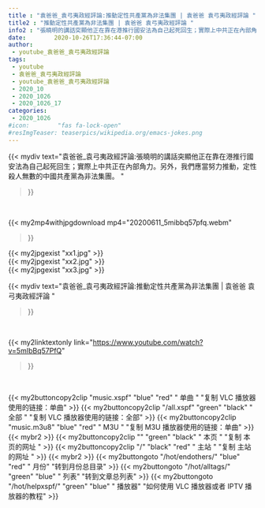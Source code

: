 ```yaml
---
title : "袁爸爸_袁弓夷政經評論:推動定性共產黨為非法集團 | 袁爸爸 袁弓夷政經評論 "
title2 : "推動定性共產黨為非法集團 | 袁爸爸 袁弓夷政經評論 "
info2 : "張曉明的講話突顯他正在靠在港推行國安法為自己起死回生；實際上中共正在內部角力。另外，我們應當努力推動，定性殺人無數的中國共產黨為非法集團。 "
date:        2020-10-26T17:36:44-07:00
author:
 - youtube_袁爸爸_袁弓夷政經評論
tags:
 - youtube
 - 袁爸爸_袁弓夷政經評論
 - youtube_袁爸爸_袁弓夷政經評論
 - 2020_10
 - 2020_1026
 - 2020_1026_17
categories:
 - 2020_1026
#icon:        "fas fa-lock-open"
#resImgTeaser: teaserpics/wikipedia.org/emacs-jokes.png
---
```


{{< mydiv text="袁爸爸_袁弓夷政經評論:張曉明的講話突顯他正在靠在港推行國安法為自己起死回生；實際上中共正在內部角力。另外，我們應當努力推動，定性殺人無數的中國共產黨為非法集團。 "
>}}
<br>


{{< my2mp4withjpgdownload mp4="20200611_5mibbq57pfq.webm"
>}}

{{< my2jpgexist "xx1.jpg" >}}<br>
{{< my2jpgexist "xx2.jpg" >}}<br>
{{< my2jpgexist "xx3.jpg" >}}<br>



{{< mydiv text="袁爸爸_袁弓夷政經評論:推動定性共產黨為非法集團 | 袁爸爸 袁弓夷政經評論 "
>}}
<br>

{{< my2linktextonly link="https://www.youtube.com/watch?v=5mIbBq57PfQ"
>}}


<br>

{{< my2buttoncopy2clip "music.xspf"        "blue"   "red"    " 单曲 "  "复制 VLC 播放器使用的链接：单曲" >}} {{< my2buttoncopy2clip "/all.xspf"         "green"  "black"  " 全部 "  "复制 VLC 播放器使用的链接：全部" >}} {{< my2buttoncopy2clip "music.m3u8"        "blue"   "red"    " M3U  "    "复制 M3U 播放器使用的链接：单曲" >}} {{< mybr2 >}} {{< my2buttoncopy2clip ""                  "green"  "black"  " 本页 "    "复制 本页的网址 " >}} {{< my2buttoncopy2clip "/"                 "black"  "red"    " 主站 "    "复制 主站的网址 " >}} {{< mybr2 >}} {{< my2buttongoto      "/hot/endothers/"   "blue"   "red"    " 月份"   "转到月份总目录" >}} {{< my2buttongoto      "/hot/alltags/"     "green"  "blue"   " 列表"   "转到文章总列表" >}} {{< my2buttongoto      "/hot/helpxspf/"    "green"  "blue"   " 播放器" "如何使用 VLC 播放器或者 IPTV 播放器的教程" >}} 
